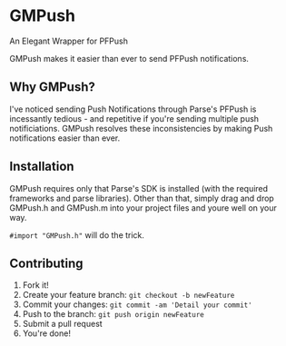 # GMPush
An Elegant Wrapper for PFPush

GMPush makes it easier than ever to send PFPush notifications.

## Why GMPush?
I've noticed sending Push Notifications through Parse's PFPush is incessantly tedious - and repetitive if you're sending multiple push notificiations.  GMPush resolves these inconsistencies by making Push notifications easier than ever.

## Installation
GMPush requires only that Parse's SDK is installed (with the required frameworks and parse libraries).  Other than that, simply drag and drop GMPush.h and GMPush.m into your project files and youre well on your way.  

`#import "GMPush.h"` will do the trick.

## Contributing
1. Fork it!
2. Create your feature branch: `git checkout -b newFeature`
3. Commit your changes: `git commit -am 'Detail your commit'`
4. Push to the branch: `git push origin newFeature`
5. Submit a pull request
6. You're done!



